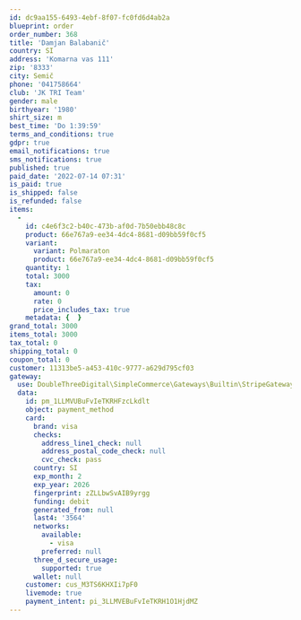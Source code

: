```yaml
---
id: dc9aa155-6493-4ebf-8f07-fc0fd6d4ab2a
blueprint: order
order_number: 368
title: 'Damjan Balabanič'
country: SI
address: 'Komarna vas 111'
zip: '8333'
city: Semič
phone: '041758664'
club: 'JK TRI Team'
gender: male
birthyear: '1980'
shirt_size: m
best_time: 'Do 1:39:59'
terms_and_conditions: true
gdpr: true
email_notifications: true
sms_notifications: true
published: true
paid_date: '2022-07-14 07:31'
is_paid: true
is_shipped: false
is_refunded: false
items:
  -
    id: c4e6f3c2-b40c-473b-af0d-7b50ebb48c8c
    product: 66e767a9-ee34-4dc4-8681-d09bb59f0cf5
    variant:
      variant: Polmaraton
      product: 66e767a9-ee34-4dc4-8681-d09bb59f0cf5
    quantity: 1
    total: 3000
    tax:
      amount: 0
      rate: 0
      price_includes_tax: true
    metadata: {  }
grand_total: 3000
items_total: 3000
tax_total: 0
shipping_total: 0
coupon_total: 0
customer: 11313be5-a453-410c-9777-a629d795cf03
gateway:
  use: DoubleThreeDigital\SimpleCommerce\Gateways\Builtin\StripeGateway
  data:
    id: pm_1LLMVUBuFvIeTKRHFzcLkdlt
    object: payment_method
    card:
      brand: visa
      checks:
        address_line1_check: null
        address_postal_code_check: null
        cvc_check: pass
      country: SI
      exp_month: 2
      exp_year: 2026
      fingerprint: zZLLbwSvAIB9yrgg
      funding: debit
      generated_from: null
      last4: '3564'
      networks:
        available:
          - visa
        preferred: null
      three_d_secure_usage:
        supported: true
      wallet: null
    customer: cus_M3TS6KHXIi7pF0
    livemode: true
    payment_intent: pi_3LLMVEBuFvIeTKRH1O1HjdMZ
---
```

